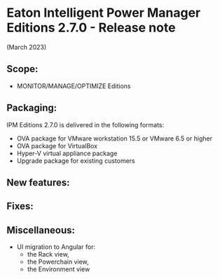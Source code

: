 # Eaton Intelligent Power Manager Editions 2.7.0 - Release note
(March 2023)

## Scope:
* MONITOR/MANAGE/OPTIMIZE Editions

## Packaging:
IPM Editions 2.7.0 is delivered in the following formats:

* OVA package for VMware workstation 15.5 or VMware 6.5 or higher
* OVA package for VirtualBox
* Hyper-V virtual appliance package
* Upgrade package for existing customers

## New features:


## Fixes:


## Miscellaneous:
* UI migration to Angular for:
  - the Rack view,
  - the Powerchain view,
  - the Environment view
